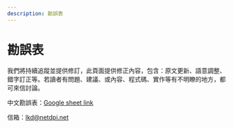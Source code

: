 ```yaml
---
description: 勘誤表
---
```


# 勘誤表

我們將持續追蹤並提供修訂，此頁面提供修正內容，包含：原文更新、語意調整、錯字訂正等。若讀者有問題、建議、或內容、程式碼、實作等有不明瞭的地方，都可來信討論。

中文勘誤表：[Google sheet link](http://lkd-errfix.netdpi.net)

信箱：lkd@netdpi.net

